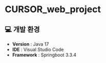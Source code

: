 # CURSOR_web_project

## 💻 개발 환경
- **Version** : Java 17
- **IDE** : Visual Studio Code
- **Framework** : Springboot 3.3.4
